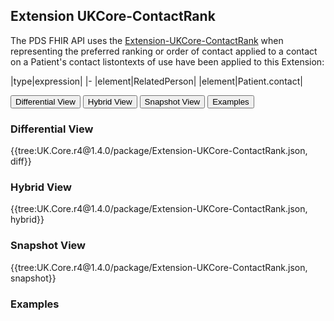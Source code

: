 ## Extension UKCore-ContactRank

The PDS FHIR API uses the <a href="https://simplifier.net/guide/UKCoreDevelopment2/ExtensionUKCore-ContactRank" target="_blank">Extension-UKCore-ContactRank</a> when representing the preferred ranking or order of contact applied to a contact on a Patient's contact listontexts of use have been applied to this Extension:

|type|expression|
|-
|element|RelatedPerson|
|element|Patient.contact|

<div class="tab">
  <button class="tablinks" onclick="openTab(event, 'Differential View')">Differential View</button>
  <button class="tablinks" onclick="openTab(event, 'Hybrid View')">Hybrid View</button>
  <button class="tablinks active" onclick="openTab(event, 'Snapshot View')">Snapshot View</button>
  <button class="tablinks" onclick="openTab(event, 'Examples')">Examples</button>
</div>

<div id="Differential View" class="tabcontent">
  <h3>Differential View</h3>
{{tree:UK.Core.r4@1.4.0/package/Extension-UKCore-ContactRank.json, diff}}
</div>

<div id="Hybrid View" class="tabcontent" style="display:block">
  <h3>Hybrid View</h3>
{{tree:UK.Core.r4@1.4.0/package/Extension-UKCore-ContactRank.json, hybrid}}
</div>

<div id="Snapshot View" class="tabcontent">
  <h3>Snapshot View</h3>
 {{tree:UK.Core.r4@1.4.0/package/Extension-UKCore-ContactRank.json, snapshot}}
</div>

<div id="Examples" class="tabcontent">
  <h3>Examples</h3>

</div>
